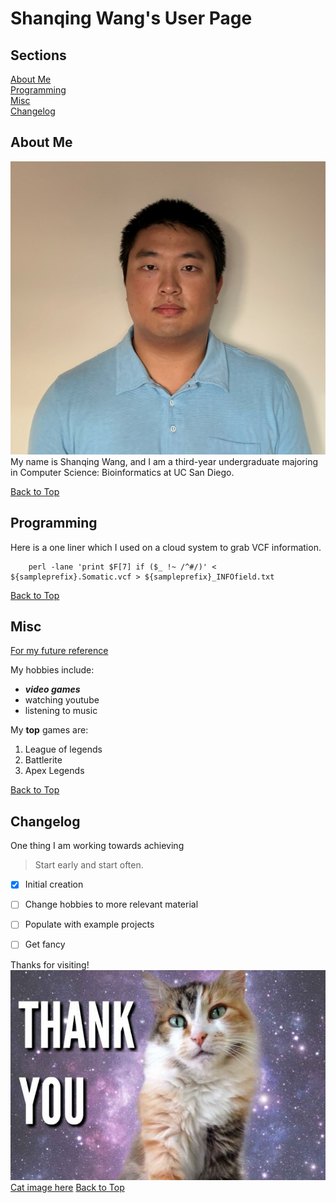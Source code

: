 # Shanqing Wang's User Page
## Sections
[About Me](#about-me)  
[Programming](#programming)  
[Misc](#misc)  
[Changelog](#changelog)  

## About Me
![](images/Shanqing%20Wang%20Headshot.jpg)
My name is Shanqing Wang, and I am a third-year undergraduate majoring in Computer Science: Bioinformatics at UC San Diego. 


[Back to Top](#shanqing-wangs-user-page)
## Programming

Here is a one liner which I used on a cloud system to grab VCF information.
```
    perl -lane 'print $F[7] if ($_ !~ /^#/)' < ${sampleprefix}.Somatic.vcf > ${sampleprefix}_INFOfield.txt
```

[Back to Top](#shanqing-wangs-user-page)
## Misc

[For my future reference](https://docs.github.com/en/github/writing-on-github/basic-writing-and-formatting-syntax)



My hobbies include:
- ***video games***
- watching youtube
- listening to music

My **top** games are:
1. League of legends
2. Battlerite
3. Apex Legends

[Back to Top](#shanqing-wangs-user-page)
## Changelog
One thing I am working towards achieving
> Start early and start often.


- [x] Initial creation
- [ ] Change hobbies to more relevant material
- [ ] Populate with example projects
- [ ] Get fancy


Thanks for visiting!
![](images/cat.jpg)
[Cat image here](images/cat.jpg)
[Back to Top](#shanqing-wangs-user-page)